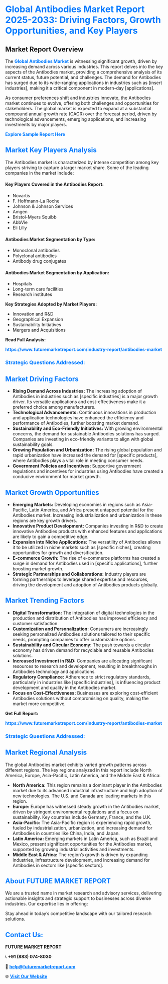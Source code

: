 <h1 style="color: #007BFF;">Global Antibodies Market Report 2025-2033: Driving Factors, Growth Opportunities, and Key Players</h1>

<section id="overview">
<h2>Market Report Overview</h2>
<p>The <a href="https://www.futuremarketreport.com/industry-report/antibodies-market" style="color: #007BFF; text-decoration: none;"><strong>Global Antibodies Market</strong></a> is witnessing significant growth, driven by increasing demand across various industries. This report delves into the key aspects of the Antibodies market, providing a comprehensive analysis of its current status, future potential, and challenges. The demand for Antibodies has surged due to its wide-ranging applications in industries such as [insert industries], making it a critical component in modern-day [applications].</p>
<p>As consumer preferences shift and industries innovate, the Antibodies market continues to evolve, offering both challenges and opportunities for stakeholders. The global market is expected to expand at a substantial compound annual growth rate (CAGR) over the forecast period, driven by technological advancements, emerging applications, and increasing investments by major players.</p>
</section>

<section id="overview">
<p><a href="https://www.futuremarketreport.com/request-sample/reportId=54227" style="color: #007BFF; text-decoration: none;"><strong>Explore Sample Report Here</strong></a></p>
</section>

<section id="key-players">
<h2 style="color: #007BFF;">Market Key Players Analysis</h2>
<p>The Antibodies market is characterized by intense competition among key players striving to capture a larger market share. Some of the leading companies in the market include:</p>
<h4>Key Players Covered in the Antibodies Report:</h4>
<ul><li>Novartis</li><li>F. Hoffmann-La Roche</li><li>Johnson &amp; Johnson Services</li><li>Amgen</li><li>Bristol-Myers Squibb</li><li>AbbVie</li><li>Eli Lilly</li></ul>
<h4>Antibodies Market Segmentation by Type:</h4>
<ul><li>Monoclonal antibodies</li><li>Polyclonal antibodies</li><li>Antibody drug conjugates</li></ul>

<h4>Antibodies Market Segmentation by Application:</h4>
<ul><li>Hospitals</li><li>Long-term care facilities</li><li>Research institutes</li></ul>
<p><strong>Key Strategies Adopted by Market Players:</strong></p>
<ul>
<li>Innovation and R&D</li>
<li>Geographical Expansion</li>
<li>Sustainability Initiatives</li>
<li>Mergers and Acquisitions</li>
</ul>
</section>

<section>
<p><strong>Read Full Analysis: </strong></p><a href="https://www.futuremarketreport.com/industry-report/antibodies-market" style="color: #007BFF; text-decoration: none;"><strong>https://www.futuremarketreport.com/industry-report/antibodies-market</strong></a>
<h3 style="color: #007BFF;">Strategic Questions Addressed:</h3>
</section>

<section id="driving-factors">
<h2 style="color: #007BFF;">Market Driving Factors</h2>
<ul>
<li><strong>Rising Demand Across Industries:</strong> The increasing adoption of Antibodies in industries such as [specific industries] is a major growth driver. Its versatile applications and cost-effectiveness make it a preferred choice among manufacturers.</li>
<li><strong>Technological Advancements:</strong> Continuous innovations in production and application technologies have enhanced the efficiency and performance of Antibodies, further boosting market demand.</li>
<li><strong>Sustainability and Eco-Friendly Initiatives:</strong> With growing environmental concerns, the demand for sustainable Antibodies solutions has surged. Companies are investing in eco-friendly variants to align with global sustainability goals.</li>
<li><strong>Growing Population and Urbanization:</strong> The rising global population and rapid urbanization have increased the demand for [specific products], where Antibodies plays a vital role in meeting consumer needs.</li>
<li><strong>Government Policies and Incentives:</strong> Supportive government regulations and incentives for industries using Antibodies have created a conducive environment for market growth.</li>
</ul>
</section>

<section id="growth-opportunities">
<h2 style="color: #007BFF;">Market Growth Opportunities</h2>
<ul>
<li><strong>Emerging Markets:</strong> Developing economies in regions such as Asia-Pacific, Latin America, and Africa present untapped potential for the Antibodies market. Increasing industrialization and urbanization in these regions are key growth drivers.</li>
<li><strong>Innovative Product Development:</strong> Companies investing in R&D to create innovative Antibodies products with enhanced features and applications are likely to gain a competitive edge.</li>
<li><strong>Expansion into Niche Applications:</strong> The versatility of Antibodies allows it to be utilized in niche markets such as [specific niches], creating opportunities for growth and diversification.</li>
<li><strong>E-commerce Growth:</strong> The rise of e-commerce platforms has created a surge in demand for Antibodies used in [specific applications], further boosting market growth.</li>
<li><strong>Strategic Partnerships and Collaborations:</strong> Industry players are forming partnerships to leverage shared expertise and resources, driving the development and adoption of Antibodies products globally.</li>
</ul>
</section>

<section id="trending-factors">
<h2 style="color: #007BFF;">Market Trending Factors</h2>
<ul>
<li><strong>Digital Transformation:</strong> The integration of digital technologies in the production and distribution of Antibodies has improved efficiency and customer satisfaction.</li>
<li><strong>Customization and Personalization:</strong> Consumers are increasingly seeking personalized Antibodies solutions tailored to their specific needs, prompting companies to offer customizable options.</li>
<li><strong>Sustainability and Circular Economy:</strong> The push towards a circular economy has driven demand for recyclable and reusable Antibodies solutions.</li>
<li><strong>Increased Investment in R&D:</strong> Companies are allocating significant resources to research and development, resulting in breakthroughs in Antibodies technology and applications.</li>
<li><strong>Regulatory Compliance:</strong> Adherence to strict regulatory standards, particularly in industries like [specific industries], is influencing product development and quality in the Antibodies market.</li>
<li><strong>Focus on Cost-Effectiveness:</strong> Businesses are exploring cost-efficient Antibodies solutions without compromising on quality, making the market more competitive.</li>
</ul>
</section>

<section>
<p><strong>Get Full Report: </strong></p><a href="https://www.futuremarketreport.com/industry-report/antibodies-market" style="color: #007BFF; text-decoration: none;"><strong>https://www.futuremarketreport.com/industry-report/antibodies-market</strong></a>
<h3 style="color: #007BFF;">Strategic Questions Addressed:</h3>
</section>


<section id="regional-analysis">
<h2 style="color: #007BFF;">Market Regional Analysis</h2>
<p>The global Antibodies market exhibits varied growth patterns across different regions. The key regions analyzed in this report include North America, Europe, Asia-Pacific, Latin America, and the Middle East & Africa:</p>
<ul>
<li><strong>North America:</strong> This region remains a dominant player in the Antibodies market due to its advanced industrial infrastructure and high adoption of new technologies. The U.S. and Canada are leading markets in this region.</li>
<li><strong>Europe:</strong> Europe has witnessed steady growth in the Antibodies market, driven by stringent environmental regulations and a focus on sustainability. Key countries include Germany, France, and the U.K.</li>
<li><strong>Asia-Pacific:</strong> The Asia-Pacific region is experiencing rapid growth, fueled by industrialization, urbanization, and increasing demand for Antibodies in countries like China, India, and Japan.</li>
<li><strong>Latin America:</strong> Emerging markets in Latin America, such as Brazil and Mexico, present significant opportunities for the Antibodies market, supported by growing industrial activities and investments.</li>
<li><strong>Middle East & Africa:</strong> The region’s growth is driven by expanding industries, infrastructure development, and increasing demand for Antibodies in sectors like [specific sectors].</li>
</ul>
</section>

<footer>
<h2 style="color: #007BFF;">About FUTURE MARKET REPORT</h2>
<p>We are a trusted name in market research and advisory services, delivering actionable insights and strategic support to businesses across diverse industries. Our expertise lies in offering:</p>

<p>Stay ahead in today’s competitive landscape with our tailored research solutions.</p>

<h2 style="color: #007BFF;">Contact Us:</h2>
<p><strong>FUTURE MARKET REPORT</strong></p>
<p>📞 <strong>+91 (883) 074-8030</strong></p>
<p>📧 <strong><a href="mailto:help@futuremarketreport.com" style="color: #007BFF;">help@futuremarketreport.com</a></strong></p>
<p>🌐 <strong><a href="https://www.futuremarketreport.com/" style="color: #007BFF;">Visit Our Website</a></strong></p>
</footer>
